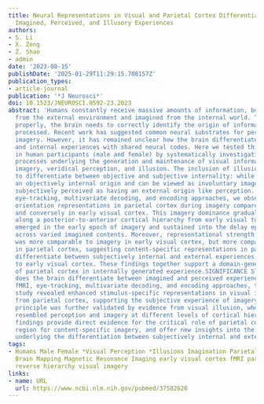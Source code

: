 ```yaml
---
title: Neural Representations in Visual and Parietal Cortex Differentiate between
  Imagined, Perceived, and Illusory Experiences
authors:
- S. Li
- X. Zeng
- Z. Shao
- admin
date: '2023-08-15'
publishDate: '2025-01-29T11:29:15.708157Z'
publication_types:
- article-journal
publication: '*J Neurosci*'
doi: 10.1523/JNEUROSCI.0592-23.2023
abstract: 'Humans constantly receive massive amounts of information, both perceived
  from the external environment and imagined from the internal world. To function
  properly, the brain needs to correctly identify the origin of information being
  processed. Recent work has suggested common neural substrates for perception and
  imagery. However, it has remained unclear how the brain differentiates between external
  and internal experiences with shared neural codes. Here we tested this question
  in human participants (male and female) by systematically investigating the neural
  processes underlying the generation and maintenance of visual information from voluntary
  imagery, veridical perception, and illusion. The inclusion of illusion allowed us
  to differentiate between objective and subjective internality: while illusion has
  an objectively internal origin and can be viewed as involuntary imagery, it is also
  subjectively perceived as having an external origin like perception. Combining fMRI,
  eye-tracking, multivariate decoding, and encoding approaches, we observed superior
  orientation representations in parietal cortex during imagery compared with perception,
  and conversely in early visual cortex. This imagery dominance gradually developed
  along a posterior-to-anterior cortical hierarchy from early visual to parietal cortex,
  emerged in the early epoch of imagery and sustained into the delay epoch, and persisted
  across varied imagined contents. Moreover, representational strength of illusion
  was more comparable to imagery in early visual cortex, but more comparable to perception
  in parietal cortex, suggesting content-specific representations in parietal cortex
  differentiate between subjectively internal and external experiences, as opposed
  to early visual cortex. These findings together support a domain-general engagement
  of parietal cortex in internally generated experience.SIGNIFICANCE STATEMENT How
  does the brain differentiate between imagined and perceived experiences? Combining
  fMRI, eye-tracking, multivariate decoding, and encoding approaches, the current
  study revealed enhanced stimulus-specific representations in visual imagery originating
  from parietal cortex, supporting the subjective experience of imagery. This neural
  principle was further validated by evidence from visual illusion, wherein illusion
  resembled perception and imagery at different levels of cortical hierarchy. Our
  findings provide direct evidence for the critical role of parietal cortex as a domain-general
  region for content-specific imagery, and offer new insights into the neural mechanisms
  underlying the differentiation between subjectively internal and external experiences.'
tags:
- Humans Male Female *Visual Perception *Illusions Imagination Parietal Lobe Brain
  Brain Mapping Magnetic Resonance Imaging early visual cortex fMRI parietal cortex
  reverse hierarchy visual imagery
links:
- name: URL
  url: https://www.ncbi.nlm.nih.gov/pubmed/37582626
---
```

